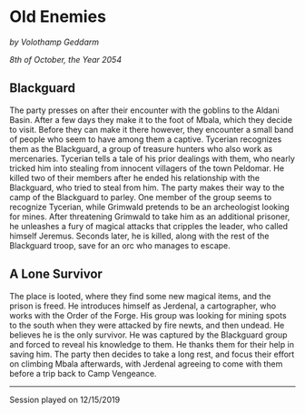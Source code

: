 # Old Enemies

*by Volothamp Geddarm*

*8th of October, the Year 2054*

## Blackguard
The party presses on after their encounter with the goblins to the Aldani Basin. After a few days they make it to the foot of Mbala, which they decide to visit. Before they can make it there however, they encounter a small band of people who seem to have among them a captive. Tycerian recognizes them as the Blackguard, a group of treasure hunters who also work as mercenaries. Tycerian tells a tale of his prior dealings with them, who nearly tricked him into stealing from innocent villagers of the town Peldomar. He killed two of their members after he ended his relationship with the Blackguard, who tried to steal from him. The party makes their way to the camp of the Blackguard to parley. One member of the group seems to recognize Tycerian, while Grimwald pretends to be an archeologist looking for mines. After threatening Grimwald to take him as an additional prisoner, he unleashes a fury of magical attacks that cripples the leader, who called himself Jeremus. Seconds later, he is killed, along with the rest of the Blackguard troop, save for an orc who manages to escape. 

## A Lone Survivor
The place is looted, where they find some new magical items, and the prison is freed. He introduces himself as Jerdenal, a cartographer, who works with the Order of the Forge. His group was looking for mining spots to the south when they were attacked by fire newts, and then undead. He believes he is the only survivor. He was captured by the Blackguard group and forced to reveal his knowledge to them. He thanks them for their help in saving him. The party then decides to take a long rest, and focus their effort on climbing Mbala afterwards, with Jerdenal agreeing to come with them before a trip back to Camp Vengeance.





----------------------------
Session played on 12/15/2019
